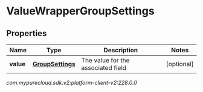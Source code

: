 # ValueWrapperGroupSettings


## Properties

| Name | Type | Description | Notes |
| ------------ | ------------- | ------------- | ------------- |
| **value** | [**GroupSettings**](GroupSettings) | The value for the associated field |  [optional] |




_com.mypurecloud.sdk.v2:platform-client-v2:228.0.0_
